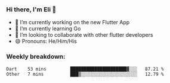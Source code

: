 ### Hi there, I'm Eli 👋
- 🔭 I’m currently working on the new Flutter App
- 🌱 I’m currently learning Go
- 🦄 I’m looking to collaborate with other flutter developers
- 😄 Pronouns: He/Him/His

### Weekly breakdown:
<!--START_SECTION:waka-->

```txt
Dart    53 mins         █████████████████████▓░░░   87.21 %
Other   7 mins          ███▒░░░░░░░░░░░░░░░░░░░░░   12.79 %
```

<!--END_SECTION:waka-->
